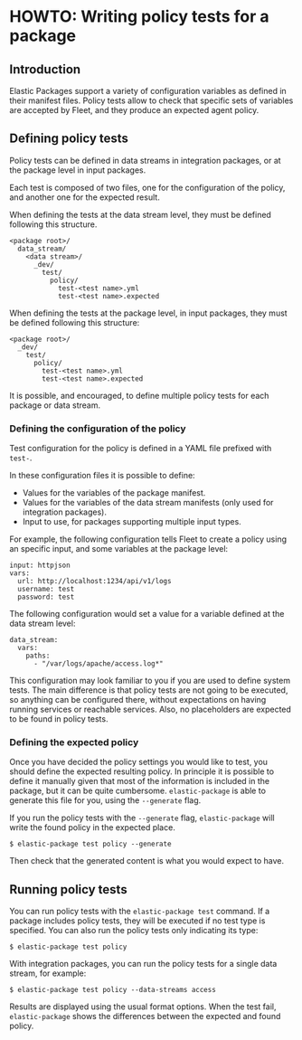 # HOWTO: Writing policy tests for a package

## Introduction
Elastic Packages support a variety of configuration variables as defined in
their manifest files. Policy tests allow to check that specific sets of
variables are accepted by Fleet, and they produce an expected agent policy.

## Defining policy tests

Policy tests can be defined in data streams in integration packages, or at the
package level in input packages.

Each test is composed of two files, one for the configuration of the policy, and
another one for the expected result.

When defining the tests at the data stream level, they must be defined following
this structure.
```
<package root>/
  data_stream/
    <data stream>/
      _dev/
        test/
          policy/
            test-<test name>.yml
            test-<test name>.expected
```

When defining the tests at the package level, in input packages, they must be
defined following this structure:
```
<package root>/
  _dev/
    test/
      policy/
        test-<test name>.yml
        test-<test name>.expected
```

It is possible, and encouraged, to define multiple policy tests for each package
or data stream.


### Defining the configuration of the policy

Test configuration for the policy is defined in a YAML file prefixed with
`test-`.

In these configuration files it is possible to define:
- Values for the variables of the package manifest.
- Values for the variables of the data stream manifests (only used for
  integration packages).
- Input to use, for packages supporting multiple input types.

For example, the following configuration tells Fleet to create a policy using an
specific input, and some variables at the package level:
```
input: httpjson
vars:
  url: http://localhost:1234/api/v1/logs
  username: test
  password: test
```

The following configuration would set a value for a variable defined at the data
stream level:
```
data_stream:
  vars:
    paths:
      - "/var/logs/apache/access.log*"
```

This configuration may look familiar to you if you are used to define system
tests. The main difference is that policy tests are not going to be executed, so
anything can be configured there, without expectations on having running
services or reachable services. Also, no placeholders are expected to be found
in policy tests.


### Defining the expected policy

Once you have decided the policy settings you would like to test, you should
define the expected resulting policy. In principle it is possible to define it
manually given that most of the information is included in the package, but it
can be quite cumbersome. `elastic-package` is able to generate this file for
you, using the `--generate` flag.

If you run the policy tests with the `--generate` flag, `elastic-package` will
write the found policy in the expected place.
```
$ elastic-package test policy --generate
```

Then check that the generated content is what you would expect to have.


## Running policy tests

You can run policy tests with the `elastic-package test` command. If a package
includes policy tests, they will be executed if no test type is specified. You
can also run the policy tests only indicating its type:
```
$ elastic-package test policy
```

With integration packages, you can run the policy tests for a single data
stream, for example:
```
$ elastic-package test policy --data-streams access
```

Results are displayed using the usual format options. When the test fail,
`elastic-package` shows the differences between the expected and found policy.
